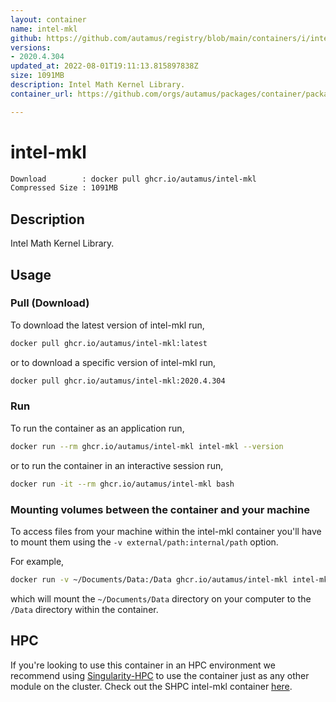 ```yaml
---
layout: container
name: intel-mkl
github: https://github.com/autamus/registry/blob/main/containers/i/intel-mkl/spack.yaml
versions:
- 2020.4.304
updated_at: 2022-08-01T19:11:13.815897838Z
size: 1091MB
description: Intel Math Kernel Library.
container_url: https://github.com/orgs/autamus/packages/container/package/intel-mkl

---
```

# intel-mkl
```bash 
Download        : docker pull ghcr.io/autamus/intel-mkl
Compressed Size : 1091MB
```

## Description
Intel Math Kernel Library.

## Usage
### Pull (Download)
To download the latest version of intel-mkl run,

```bash
docker pull ghcr.io/autamus/intel-mkl:latest
```

or to download a specific version of intel-mkl run,

```bash
docker pull ghcr.io/autamus/intel-mkl:2020.4.304
```
### Run
To run the container as an application run,
```bash
docker run --rm ghcr.io/autamus/intel-mkl intel-mkl --version
```

or to run the container in an interactive session run,
```bash
docker run -it --rm ghcr.io/autamus/intel-mkl bash
```

### Mounting volumes between the container and your machine
To access files from your machine within the intel-mkl container you'll have to mount them using the `-v external/path:internal/path` option.

For example,
```bash
docker run -v ~/Documents/Data:/Data ghcr.io/autamus/intel-mkl intel-mkl /Data/myData.csv
```
which will mount the `~/Documents/Data` directory on your computer to the `/Data` directory within the container.

## HPC
If you're looking to use this container in an HPC environment we recommend using [Singularity-HPC](https://singularity-hpc.readthedocs.io) to use the container just as any other module on the cluster. Check out the SHPC intel-mkl container [here](https://singularityhub.github.io/singularity-hpc/r/ghcr.io-autamus-intel-mkl/).